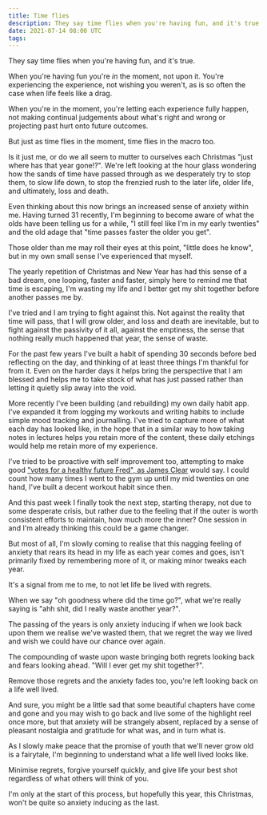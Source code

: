 ```yaml
---
title: Time flies
description: They say time flies when you're having fun, and it's true.
date: 2021-07-14 08:00 UTC
tags:
---
```


They say time flies when you're having fun, and it's true.

When you're having fun you're _in_ the moment, not upon it. You're experiencing
the experience, not wishing you weren't, as is so often the case when life
feels like a drag.

When you're in the moment, you're letting each experience fully happen, not
making continual judgements about what's right and wrong or projecting past
hurt onto future outcomes.

But just as time flies in the moment, time flies in the macro too.

Is it just me, or do we all seem to mutter to ourselves each Christmas "just
where has that year gone!?". We're left looking at the hour glass wondering how
the sands of time have passed through as we desperately try to stop them, to
slow life down, to stop the frenzied rush to the later life, older life, and
ultimately, loss and death.

Even thinking about this now brings an increased sense of anxiety within me.
Having turned 31 recently, I'm beginning to become aware of what the olds have
been telling us for a while, "I still feel like I'm in my early twenties" and
the old adage that "time passes faster the older you get".

Those older than me may roll their eyes at this point, "little does he know",
but in my own small sense I've experienced that myself.

The yearly repetition of Christmas and New Year has had this sense of a bad
dream, one looping, faster and faster, simply here to remind me that time is
escaping, I'm wasting my life and I better get my shit together before another
passes me by.

I've tried and I am trying to fight against this. Not against the reality that
time will pass, that I will grow older, and loss and death are inevitable, but
to fight against the passivity of it all, against the emptiness, the sense that
nothing really much happened that year, the sense of waste.

For the past few years I've built a habit of spending 30 seconds before bed
reflecting on the day, and thinking of at least three things I'm thankful for
from it. Even on the harder days it helps bring the perspective that I am
blessed and helps me to take stock of what has just passed rather than letting
it quietly slip away into the void.

More recently I've been building (and rebuilding) my own daily habit app. I've
expanded it from logging my workouts and writing habits to include simple mood
tracking and journalling. I've tried to capture more of what each day has
looked like, in the hope that in a similar way to how taking notes in lectures
helps you retain more of the content, these daily etchings would help me retain
more of my experience.

I've tried to be proactive with self improvement too, attempting to make good
["votes for a healthy future Fred", as James
Clear](https://jamesclear.com/3-2-1/june-4-2020) would say. I could count how
many times I went to the gym up until my mid twenties on one hand, I've built a
decent workout habit since then.

And this past week I finally took the next step, starting therapy, not due to
some desperate crisis, but rather due to the feeling that if the outer is worth
consistent efforts to maintain, how much more the inner? One session in and I'm
already thinking this could be a game changer.

But most of all, I'm slowly coming to realise that this nagging feeling of
anxiety that rears its head in my life as each year comes and goes, isn't
primarily fixed by remembering more of it, or making minor tweaks each year.

It's a signal from me to me, to not let life be lived with regrets.

When we say "oh goodness where did the time go?", what we're really saying is
"ahh shit, did I really waste another year?".

The passing of the years is only anxiety inducing if when we look back upon
them we realise we've wasted them, that we regret the way we lived and wish we
could have our chance over again.

The compounding of waste upon waste bringing both regrets looking back and
fears looking ahead. "Will I ever get my shit together?".

Remove those regrets and the anxiety fades too, you're left looking back on a
life well lived.

And sure, you might be a little sad that some beautiful chapters have come and
gone and you may wish to go back and live some of the highlight reel once more,
but that anxiety will be strangely absent, replaced by a sense of pleasant
nostalgia and gratitude for what was, and in turn what is.

As I slowly make peace that the promise of youth that we'll never grow old is a
fairytale, I'm beginning to understand what a life well lived looks like.

Minimise regrets, forgive yourself quickly, and give life your best shot
regardless of what others will think of you.

I'm only at the start of this process, but hopefully this year, this Christmas,
won't be quite so anxiety inducing as the last.
